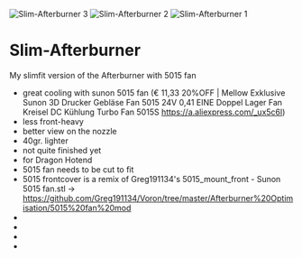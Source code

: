 ![Slim-Afterburner 3](https://user-images.githubusercontent.com/87570274/126051490-c2d49b1b-9ab2-47f1-8c97-1dd29dbcf39c.png)
![Slim-Afterburner 2](https://user-images.githubusercontent.com/87570274/126051491-98781c83-6da5-4584-8c7a-d367234f35eb.png)
![Slim-Afterburner 1](https://user-images.githubusercontent.com/87570274/126051492-3c8e9ba8-456e-42fa-985a-3e9612bcddb8.png)

# Slim-Afterburner
My slimfit version of the Afterburner with 5015 fan  
- great cooling with sunon 5015 fan 
(€ 11,33  20%OFF | Mellow Exklusive Sunon 3D Drucker Gebläse Fan 5015 24V 0,41 EINE Doppel Lager Fan Kreisel DC Kühlung Turbo Fan 5015S
https://a.aliexpress.com/_ux5c6l) 
- less front-heavy 
- better view on the nozzle  
- 40gr. lighter 
- not quite finished yet
- for Dragon Hotend
- 5015 fan needs to be cut to fit
- 5015 frontcover is a remix of Greg191134's 5015_mount_front - Sunon 5015 fan.stl
-> https://github.com/Greg191134/Voron/tree/master/Afterburner%20Optimisation/5015%20fan%20mod
-
-
-
-
